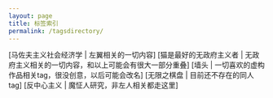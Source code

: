 ```yaml
---
layout: page
title: 标签索引
permalink: /tagsdirectory/
---
```


[马佐夫主义社会经济学 | 左翼相关的一切内容]
[猫是最好的无政府主义者 | 无政府主义相关的一切内容，和以上可能会有很大一部分重叠]
[墙头 | 一切喜欢的虚构作品相关tag，很没创意，以后可能会改名]
[无限之棋盘 | 目前还不存在的同人tag]
[反中心主义 | 魔怔人研究，非左人相关都走这里]

